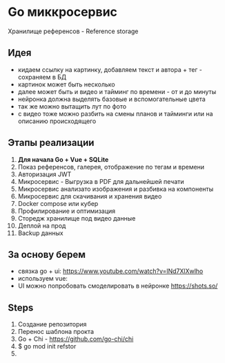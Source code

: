 # Go миккросервис
Хранилище референсов - Reference storage

## Идея
- кидаем ссылку на картинку, добавляем текст и автора + тег - сохраняем в БД
- картинок может быть несколько
- далее может быть и видео и тайминг по времени - от и до минуты
- нейронка должна выделять базовые и вспомогательные цвета
- так же можно вытащить лут по фото
- с видео тоже можно разбить на смены планов и тайминги или на описанию происходящего

## Этапы реализации
1. **Для начала Go + Vue + SQLite**
2. Показ референсов, галерея, отображение по тегам и времени
3. Авторизация JWT
4. Микросервис - Выгрузка в PDF для дальнейшей печати
5. Микросервис анализато изображения и разбивка на компоненты 
6. Микросервис для скачивания и хранения видео
7. Docker compose или кубер
8. Профилирование и оптимизация
9. Сторедж хранилище под видео данные 
10. Деплой на прод
11. Backup данных

## За основу берем 
- связка go + ui: https://www.youtube.com/watch?v=lNd7XlXwlho
- используем vue:
- UI можно попробовать смоделировать в нейронке https://shots.so/

## Steps
1. Создание репозитория
2. Перенос шаблона прокта
3. Go + Chi - https://github.com/go-chi/chi
4. $  go mod init refstor
5. 
